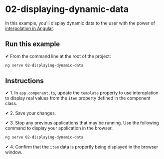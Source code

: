 # 02-displaying-dynamic-data

In this example, you'll display dynamic data to the user with the power of [interpolation in Angular](https://angular.dev/guide/templates/interpolation).

## Run this example

✔ From the command line at the root of the project:

```bash
ng serve 02-displaying-dynamic-data
```

## Instructions

✔ 1. In `app.component.ts`, update the `template` property to use interoplation to display real values from the `item` property defined in the component class.

✔ 2. Save your changes.

✔ 3. Stop any previous applications that may be running. Use the following command to display your application in the browser.

   ```bash
   ng serve 02-displaying-dynamic-data
   ```

✔ 4. Confirm that the `item` data is propertly being displayed in the browser window.
